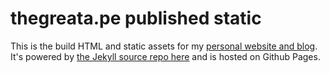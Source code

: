 # thegreata.pe published static

This is the build HTML and static assets for my [personal website and blog](https://thegreata.pe). It's powered by [the Jekyll source repo here](https://github.com/thegreatape/thegreata.pe-source) and is hosted on Github Pages.
